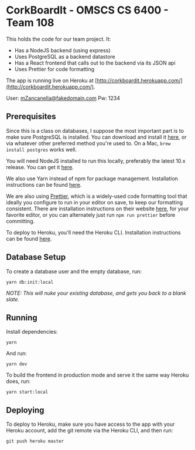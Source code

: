 # CorkBoardIt - OMSCS CS 6400 - Team 108

This holds the code for our team project. It:

- Has a NodeJS backend (using express)
- Uses PostgreSQL as a backend datastore
- Has a React frontend that calls out to the backend via its JSON api
- Uses Prettier for code formatting

The app is running live on Heroku at
[http://corkboardit.herokuapp.com/](http://corkboardit.herokuapp.com/).

User: mZancanella@fakedomain.com
Pw: 1234

## Prerequisites

Since this is a class on databases, I suppose the most important part is to make
sure PostgreSQL is installed. You can download and install it
[here](https://www.postgresql.org/download/), or via whatever other preferred
method you're used to. On a Mac, `brew install postgres` works well.

You will need NodeJS installed to run this locally, preferably the latest 10.x
release. You can get it [here](https://nodejs.org/en/).

We also use Yarn instead of npm for package management. Installation
instructions can be found [here](https://yarnpkg.com/en/docs/install).

We are also using [Prettier](http://prettier.io), which is a widely-used code
formatting tool that ideally you configure to run in your editor on save, to
keep our formatting consistent. There are installation instructions on their
website [here](https://prettier.io/docs/en/editors.html), for your favorite
editor, or you can alternately just run `npm run prettier` before committing.

To deploy to Heroku, you'll need the Heroku CLI. Installation instructions can
be found [here](https://devcenter.heroku.com/articles/heroku-cli#download-and-install).

## Database Setup

To create a database user and the empty database, run:

    yarn db:init:local

_NOTE: This will nuke your existing database, and gets you back to a blank slate._

## Running

Install dependencies:

    yarn

And run:

    yarn dev

To build the frontend in production mode and serve it the same way Heroku does,
run:

    yarn start:local

## Deploying

To deploy to Heroku, make sure you have access to the app with your Heroku
account, add the git remote via the Heroku CLI, and then run:

    git push heroku master
